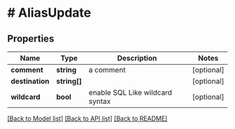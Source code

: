 # # AliasUpdate

## Properties

Name | Type | Description | Notes
------------ | ------------- | ------------- | -------------
**comment** | **string** | a comment | [optional]
**destination** | **string[]** |  | [optional]
**wildcard** | **bool** | enable SQL Like wildcard syntax | [optional]

[[Back to Model list]](../../README.md#models) [[Back to API list]](../../README.md#endpoints) [[Back to README]](../../README.md)
